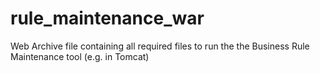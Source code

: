 rule_maintenance_war
====================

Web Archive file containing all required files to run the the Business Rule Maintenance tool (e.g. in Tomcat)
